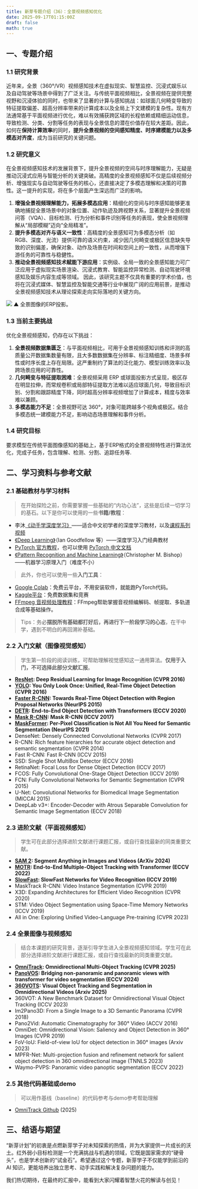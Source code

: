 ```yaml
---
title: 新芽专题介绍（36）：全景视频感知优化
date: 2025-09-17T01:15:00Z
draft: false
math: true
---
```


## 一、专题介绍
### 1.1 研究背景

近年来，全景（360°/VR）视频感知技术在虚拟现实、智慧监控、沉浸式娱乐以及自动驾驶等场景中得到了广泛关注。与传统平面视频相比，全景视频在提供完整视野和沉浸体验的同时，也带来了显著的计算与感知挑战：如球面几何畸变导致的特征提取偏差、超高分辨率带来的计算成本以及全局上下文建模的复杂性。现有方法通常基于平面视频进行优化，难以有效捕获跨区域的长程依赖或精细运动信息，导致检测、分类、分割等任务的表现与全景信息的潜在价值存在较大差距。因此，如何在**保持计算效率**的同时，**提升全景视频的空间感知精度、时序建模能力以及多模态对齐度**，成为当前研究的关键问题。

### 1.2 研究意义
在全景视频感知技术的发展背景下，提升全景视频的空间与时序理解能力，无疑是推动沉浸式应用与智能分析的关键突破。高精度的全景视频感知不仅是后续视频分析、增强现实与自动驾驶等任务的核心，还直接决定了多模态理解和决策的可靠性。这一提升的实现，将在多个层面产生深远而广泛的影响。
1. **增强全景视频理解能力，拓展多模态应用**：精细化的空间与时序感知能够更准确地捕捉全景场景中的对象位置、动作轨迹及跨视野关系，显著提升全景视频问答（VQA）、目标检测、行为分析和事件识别等任务的表现，使全景视频理解从“局部模糊”迈向“全局精准”。
2. **提升多模态对齐与语义一致性**：高精度的全景感知可为多模态分析（如 RGB、深度、光流）提供可靠的语义约束，减少因几何畸变或极区信息缺失导致的识别偏差，确保对象、动作及场景在时间和空间上的一致性，从而增强下游任务的可靠性与稳健性。
3. **推动全景视频感知技术赋能下游应用**：实例级、全局一致的全景感知能力可广泛应用于虚拟现实场景渲染、沉浸式教育、智能监控异常检测、自动驾驶环境感知及娱乐内容生成等领域。
因此，该研究主题不仅具有重要的学术价值，也将在沉浸式媒体、智慧监控及智能交通等行业中展现广阔的应用前景，是推动全景视频感知技术从理论探索走向实际落地的关键方向。

![](https://imgtu.com/uploads/32ky56l8/r-1280x1280_1.webp)
▲ 全景图像的ERP投影。

### 1.3 当前主要挑战
优化全景视频感知，仍存在以下挑战：
1. **全景视频数据集匮乏**：与平面视频相比，可用于全景视频感知训练和评测的高质量公开数据集数量有限，且大多数数据集在分辨率、标注精细度、场景多样性或时序长度上存在局限。这严重制约了算法的泛化能力、模型训练效率以及跨场景应用的可靠性。
2. **几何畸变与特征提取困难**：全景视频采用 ERP 或球面投影方式呈现，极区存在明显拉伸，而常规卷积或局部特征提取方法难以适应球面几何，导致目标识别、分割和跟踪精度下降，同时超高分辨率视频增加了计算成本，精度与效率难以兼顾。
3. **多模态能力不足**：全景视野可达 360°，对象可能跨越多个视角或极区。结合多模态统一建模能力不足，影响动态场景理解和事件分析。
### 1.4 研究目标
要求模型在传统平面图像感知的基础上，基于ERP格式的全景视频特性进行算法优化，完成子任务，包含理解、检测、分割、追踪任务等.

## 二、学习资料与参考文献
### 2.1 基础教材与学习材料
> 在开始探险之前，你需要掌握一些基础的“内功心法”，这些是后续一切学习的基石。以下是你可以使用的一些**书籍/教程**：

* 李沐[《动手学深度学习》](https://zh.d2l.ai/)——适合中文初学者的深度学习教材，以及[课程系列视频](https://space.bilibili.com/1567748478/lists/358497?type=series)
* [《Deep Learning》](https://www.deeplearningbook.org/)（Ian Goodfellow 等）——深度学习入门经典教材
* [PyTorch 官方教程](https://pytorch.org/tutorials)，也可以使用 [PyTorch 中文文档](https://pytorch-cn.readthedocs.io/zh/latest/)
* [《Pattern Recognition and Machine Learning》](https://www.microsoft.com/en-us/research/wp-content/uploads/2006/01/Bishop-Pattern-Recognition-and-Machine-Learning-2006.pdf)（Christopher M. Bishop）——机器学习原理入门（难度不小）

> 此外，你也可以使用一些**入门工具**：

* [Google Colab](https://colab.research.google.com/)：免费云平台，不用安装软件，就能跑PyTorch代码。
* [Kaggle平台](https://www.kaggle.com/)：免费数据集和竞赛
* [FFmpeg 音视频处理教程](https://zhuanlan.zhihu.com/p/15849180981)：FFmpeg帮助掌握音视频编解码、帧提取、多轨道合成等基础操作。

> Tips：务必**摆脱所有基础都打好后，再进行下一阶段学习的心态**，在干中学，遇到不明白的再回溯补基础。

### 2.2 入门文献（图像视觉感知）
> 学生第一阶段的阅读训练，可帮助理解视觉感知这一通用算法。**仅用于入门，不可选择此部分文献汇报**。
* **[ResNet](https://arxiv.org/pdf/1512.03385): Deep Residual Learning for Image Recognition (CVPR 2016)**
* **[YOLO](https://arxiv.org/pdf/1506.02640): You Only Look Once: Unified, Real-Time Object Detection (CVPR 2016)**
* **[Faster R-CNN](https://arxiv.org/pdf/1506.01497): Towards Real-Time Object Detection with Region Proposal Networks (NeurIPS 2015)**
* **[DETR](https://arxiv.org/pdf/2005.12872): End-to-End Object Detection with Transformers (ECCV 2020)**
* **[Mask R-CNN](https://arxiv.org/pdf/1703.06870): Mask R-CNN (ICCV 2017)**
* **[MaskFormer](https://arxiv.org/pdf/2107.06278): Per-Pixel Classification is Not All You Need for Semantic Segmentation (NeurIPS 2021)**
* DenseNet: Densely Connected Convolutional Networks (CVPR 2017)
* R-CNN: Rich feature hierarchies for accurate object detection and semantic segmentation (CVPR 2014)
* Fast R-CNN: Fast R-CNN (ICCV 2015)
* SSD: Single Shot MultiBox Detector (ECCV 2016)
* RetinaNet: Focal Loss for Dense Object Detection (ICCV 2017)
* FCOS: Fully Convolutional One-Stage Object Detection (ICCV 2019)
* FCN: Fully Convolutional Networks for Semantic Segmentation (CVPR 2015)
* U-Net: Convolutional Networks for Biomedical Image Segmentation (MICCAI 2015)
* DeepLab v3+: Encoder-Decoder with Atrous Separable Convolution for Semantic Image Segmentation (ECCV 2018)
### 2.3 进阶文献（平面视频感知）
> 学生可在此部分选择进阶文献进行课题汇报，或自行查找最新的同类重要文献。
* **[SAM 2](https://arxiv.org/pdf/2408.00714): Segment Anything in Images and Videos (ArXiv 2024)**
* **[MOTR](https://arxiv.org/pdf/2105.03247): End-to-End Multiple-Object Tracking with Transformer (ECCV 2022)**
* **[SlowFast](https://arxiv.org/pdf/1812.03982): SlowFast Networks for Video Recognition (ICCV 2019)**
* MaskTrack R-CNN: Video Instance Segmentation (CVPR 2019)
* X3D: Expanding Architectures for Efficient Video Recognition (CVPR 2020)
* STM: Video Object Segmentation using Space-Time Memory Networks (ICCV 2019)
* All in One: Exploring Unified Video-Language Pre-training (CVPR 2023)
### 2.4 全景图像与视频感知
> 结合本课题的研究背景，逐渐引导学生进入全景视频感知领域。学生可在此部分选择进阶文献进行课题汇报，或自行查找最新的同类重要文献。
* **[OmniTrack](https://arxiv.org/pdf/2503.04565): Omnidirectional Multi-Object Tracking (CVPR 2025)**
* **[PanoVOS](https://arxiv.org/pdf/2309.12303): Bridging non-panoramic and panoramic views with transformer for video segmentation (ECCV 2024)**
* **[360VOTS](https://openaccess.thecvf.com/content/ICCV2023/papers/Huang_360VOT_A_New_Benchmark_Dataset_for_Omnidirectional_Visual_Object_Tracking_ICCV_2023_paper.pdf): Visual Object Tracking and Segmentation in Omnidirectional Videos (Arxiv 2025)**
* 360VOT: A New Benchmark Dataset for Omnidirectional Visual Object Tracking (ICCV 2023)
* Im2Pano3D: From a Single Image to a 3D Semantic Panorama (CVPR 2018)
* Pano2Vid: Automatic Cinematography for 360° Video (ACCV 2016)
* OmniDet: Omnidirectional Vision: Saliency and Object Detection in 360° Images (CVPR 2019)
* FoV-IoU: Field-of-view IoU for object detection in 360° images (Arxiv 2023)
* MPFR-Net: Multi-projection fusion and refinement network for salient object detection in 360 omnidirectional image (TNNLS 2023)
* Waymo-PVPS: Panoramic video panoptic segmentation (ECCV 2022)
### 2.5 其他代码基础或demo
> 可以用作基线（baseline）的代码参考与demo参考帮助理解
* [OmniTrack Github](https://github.com/xifen523/OmniTrack) (2025)


## 三、结语与期望
“新芽计划”的初衷是点燃新芽学子对未知探索的热情，并为大家提供一片成长的沃土。红外弱小目标检测是一个充满挑战与机遇的领域，它既是国家需求的“硬骨头”，也是学术创新的“试金石”。希望通过这个专题，新芽学子不仅能学到前沿的 AI 知识，更能培养出独立思考、动手实践和解决复杂问题的能力。

我们热切期待，在最终的汇报中，能看到大家闪耀着智慧火花的解读与创见！

